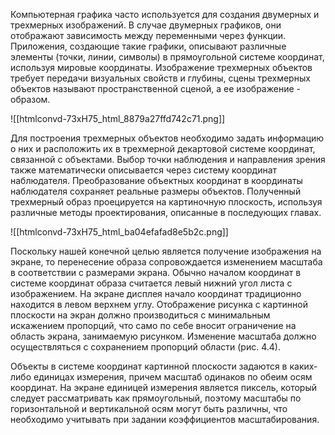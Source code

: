 Компьютерная графика часто используется для создания двумерных и трехмерных изображений. В случае двумерных графиков, они отображают зависимость между переменными через функции. Приложения, создающие такие графики, описывают различные элементы (точки, линии, символы) в прямоугольной системе координат, используя мировые координаты. Изображение трехмерных объектов требует передачи визуальных свойств и глубины, сцены трехмерных объектов называют пространственной сценой, а ее изображение - образом.

![[htmlconvd-73xH75_html_8879a27ffd742c71.png]]

Для построения трехмерных объектов необходимо задать информацию о них и расположить их в трехмерной декартовой системе координат, связанной с объектами. Выбор точки наблюдения и направления зрения также математически описывается через систему координат наблюдателя. Преобразование объектных координат в координаты наблюдателя сохраняет реальные размеры объектов. Полученный трехмерный образ проецируется на картиночную плоскость, используя различные методы проектирования, описанные в последующих главах.

![[htmlconvd-73xH75_html_ba04efafad8e5b2c.png]]

Поскольку нашей конечной целью является получение изображения на экране, то перенесение образа сопровождается изменением масштаба в соответствии с размерами экрана. Обычно началом координат в системе координат образа считается левый нижний угол листа с изображением. На экране дисплея начало координат традиционно находится в левом верхнем углу. Отображение рисунка с картинной плоскости на экран должно производиться с минимальным искажением пропорций, что само по себе вносит ограничение на область экрана, занимаемую рисунком. Изменение масштаба должно осуществляться с сохранением пропорций области (рис. 4.4).

Объекты в системе координат картинной плоскости задаются в каких-либо единицах измерения, причем масштаб одинаков по обеим осям координат. На экране единицей измерения является пиксель, который следует рассматривать как прямоугольный, поэтому масштабы по горизонтальной и вертикальной осям могут быть различны, что необходимо учитывать при задании коэффициентов масштабирования.